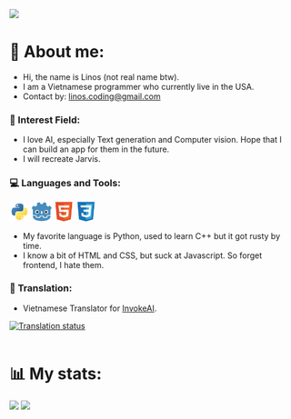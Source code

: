 [![](https://visitcount.itsvg.in/api?id=Linos1391&label=Profile%20Views&color=0&icon=6&pretty=true)](https://visitcount.itsvg.in)

# 👋 About me:
- Hi, the name is Linos (not real name btw).
- I am a Vietnamese programmer who currently live in the USA.
- Contact by: linos.coding@gmail.com

### 🌟 Interest Field:
- I love AI, especially Text generation and Computer vision. Hope that I can build an app for them in the future.
- I will recreate Jarvis.

### 💻 Languages and Tools:
<div>
  <a href="https://www.python.org/"><img src="https://github.com/devicons/devicon/blob/master/icons/python/python-original.svg" width="35px"></a>
  <a href="https://godotengine.org/"><img src="https://github.com/devicons/devicon/blob/master/icons/godot/godot-original.svg" width="35px"></a>
  <a href="https://www.w3schools.com/html/"><img src="https://github.com/devicons/devicon/blob/master/icons/html5/html5-original.svg" width="35px"></a>
  <a href="https://www.w3schools.com/Css/"><img src="https://github.com/devicons/devicon/blob/master/icons/css3/css3-original.svg" width="35px"></a>
</div>

- My favorite language is Python, used to learn C++ but it got rusty by time.
- I know a bit of HTML and CSS, but suck at Javascript. So forget frontend, I hate them.

### 📝 Translation:
- Vietnamese Translator for [InvokeAI](https://github.com/invoke-ai/InvokeAI).
<a href="https://hosted.weblate.org/engage/invokeai/-/vi/">
<img src="https://hosted.weblate.org/widget/invokeai/-/vi/287x66-grey.png" alt="Translation status"></a>

<br>
<br>

# 📊 My stats:

<img src="https://github-readme-stats.vercel.app/api?username=Linos1391&layout=compact&theme=vision-friendly-dark" width = "370">
<img src="https://github-readme-stats.vercel.app/api/top-langs/?username=Linos1391&layout=compact&theme=vision-friendly-dark" width = "370">
